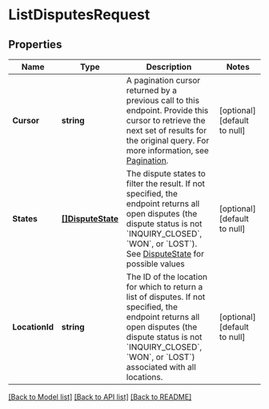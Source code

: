 # ListDisputesRequest

## Properties
Name | Type | Description | Notes
------------ | ------------- | ------------- | -------------
**Cursor** | **string** | A pagination cursor returned by a previous call to this endpoint. Provide this cursor to retrieve the next set of results for the original query. For more information, see [Pagination](https://developer.squareup.com/docs/basics/api101/pagination). | [optional] [default to null]
**States** | [**[]DisputeState**](DisputeState.md) | The dispute states to filter the result. If not specified, the endpoint returns all open disputes (the dispute status is not &#x60;INQUIRY_CLOSED&#x60;, &#x60;WON&#x60;, or &#x60;LOST&#x60;). See [DisputeState](#type-disputestate) for possible values | [optional] [default to null]
**LocationId** | **string** | The ID of the location for which to return a list of disputes. If not specified, the endpoint returns all open disputes (the dispute status is not &#x60;INQUIRY_CLOSED&#x60;, &#x60;WON&#x60;, or &#x60;LOST&#x60;) associated with all locations. | [optional] [default to null]

[[Back to Model list]](../README.md#documentation-for-models) [[Back to API list]](../README.md#documentation-for-api-endpoints) [[Back to README]](../README.md)


